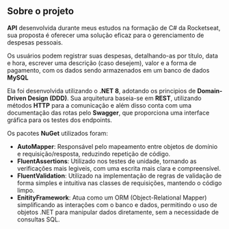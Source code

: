 ## Sobre o projeto

**API** desenvolvida durante meus estudos na formação de C# da Rocketseat, sua proposta é oferecer uma solução eficaz para o gerenciamento de despesas pessoais.

Os usuários podem registrar suas despesas, detalhando-as por título, data e hora, escrever uma descrição (caso desejem), valor e a forma de pagamento, com os dados sendo armazenados em um banco de dados **MySQL**

Ela foi desenvolvida utilizando o **.NET 8**, adotando os principios de **Domain-Driven Design (DDD)**. Sua arquitetura baseia-se em **REST**, utilizando métodos **HTTP** para a comunicação e além disso conta com uma documentação das rotas pelo **Swagger**, que proporciona uma interface gráfica para os testes dos endpoints.

Os pacotes **NuGet** utilizados foram:
    <ul>
        <li>**AutoMapper**: Responsável pelo mapeamento entre objetos de domínio e requisição/resposta, reduzindo repetição de código.</li>
        <li>**FluentAssertions**: Utilizado nos testes de unidade, tornando as verificações mais legiveis, com uma escrita mais clara e compreensível.</li>
        <li>**FluentValidation**: Utilizado na implementação de regras de validação de forma simples e intuitiva nas classes de requisições, mantendo o código limpo.</li>
        <li>**EnitityFramework**: Atua como um ORM (Object-Relational Mapper) simplificando as interações com o banco e dados, permitindo o uso de objetos .NET para manipular dados diretamente, sem a necessidade de consultas SQL.</li>
    </ul>
